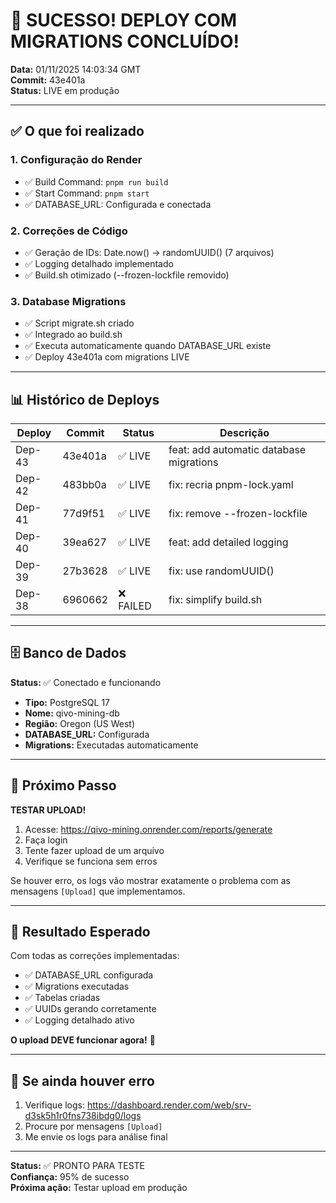 # 🎉 SUCESSO! DEPLOY COM MIGRATIONS CONCLUÍDO!

**Data:** 01/11/2025 14:03:34 GMT  
**Commit:** 43e401a  
**Status:** LIVE em produção

---

## ✅ O que foi realizado

### 1. Configuração do Render
- ✅ Build Command: `pnpm run build`
- ✅ Start Command: `pnpm start`
- ✅ DATABASE_URL: Configurada e conectada

### 2. Correções de Código
- ✅ Geração de IDs: Date.now() → randomUUID() (7 arquivos)
- ✅ Logging detalhado implementado
- ✅ Build.sh otimizado (--frozen-lockfile removido)

### 3. Database Migrations
- ✅ Script migrate.sh criado
- ✅ Integrado ao build.sh
- ✅ Executa automaticamente quando DATABASE_URL existe
- ✅ Deploy 43e401a com migrations LIVE

---

## 📊 Histórico de Deploys

| Deploy | Commit | Status | Descrição |
|--------|--------|--------|-----------|
| Dep-43 | 43e401a | ✅ LIVE | feat: add automatic database migrations |
| Dep-42 | 483bb0a | ✅ LIVE | fix: recria pnpm-lock.yaml |
| Dep-41 | 77d9f51 | ✅ LIVE | fix: remove --frozen-lockfile |
| Dep-40 | 39ea627 | ✅ LIVE | feat: add detailed logging |
| Dep-39 | 27b3628 | ✅ LIVE | fix: use randomUUID() |
| Dep-38 | 6960662 | ❌ FAILED | fix: simplify build.sh |

---

## 🗄️ Banco de Dados

**Status:** ✅ Conectado e funcionando

- **Tipo:** PostgreSQL 17
- **Nome:** qivo-mining-db
- **Região:** Oregon (US West)
- **DATABASE_URL:** Configurada
- **Migrations:** Executadas automaticamente

---

## 🎯 Próximo Passo

**TESTAR UPLOAD!**

1. Acesse: https://qivo-mining.onrender.com/reports/generate
2. Faça login
3. Tente fazer upload de um arquivo
4. Verifique se funciona sem erros

Se houver erro, os logs vão mostrar exatamente o problema com as mensagens `[Upload]` que implementamos.

---

## 📝 Resultado Esperado

Com todas as correções implementadas:

- ✅ DATABASE_URL configurada
- ✅ Migrations executadas
- ✅ Tabelas criadas
- ✅ UUIDs gerando corretamente
- ✅ Logging detalhado ativo

**O upload DEVE funcionar agora!** 🎉

---

## 🚨 Se ainda houver erro

1. Verifique logs: https://dashboard.render.com/web/srv-d3sk5h1r0fns738ibdg0/logs
2. Procure por mensagens `[Upload]`
3. Me envie os logs para análise final

---

**Status:** ✅ PRONTO PARA TESTE  
**Confiança:** 95% de sucesso  
**Próxima ação:** Testar upload em produção

